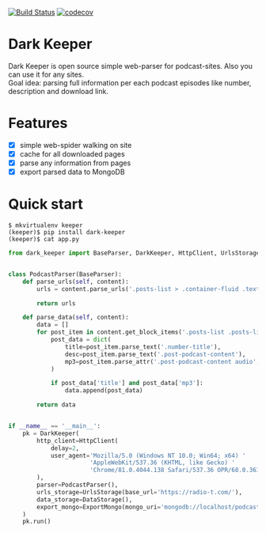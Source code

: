 [![Build Status](https://travis-ci.org/itcrab/dark-keeper.svg?branch=master)](https://travis-ci.org/itcrab/dark-keeper)
[![codecov](https://codecov.io/gh/itcrab/dark-keeper/branch/master/graph/badge.svg)](https://codecov.io/gh/itcrab/dark-keeper)

# Dark Keeper
Dark Keeper is open source simple web-parser for podcast-sites. Also you can use it for any sites.<br />
Goal idea: parsing full information per each podcast episodes like number, description and download link.

# Features
- [x] simple web-spider walking on site
- [x] cache for all downloaded pages
- [x] parse any information from pages
- [x] export parsed data to MongoDB

# Quick start
`$ mkvirtualenv keeper`<br />
`(keeper)$ pip install dark-keeper`<br />
`(keeper)$ cat app.py`
```Python
from dark_keeper import BaseParser, DarkKeeper, HttpClient, UrlsStorage, DataStorage, ExportMongo


class PodcastParser(BaseParser):
    def parse_urls(self, content):
        urls = content.parse_urls('.posts-list > .container-fluid .text-left a')

        return urls

    def parse_data(self, content):
        data = []
        for post_item in content.get_block_items('.posts-list .posts-list-item'):
            post_data = dict(
                title=post_item.parse_text('.number-title'),
                desc=post_item.parse_text('.post-podcast-content'),
                mp3=post_item.parse_attr('.post-podcast-content audio', 'src'),
            )

            if post_data['title'] and post_data['mp3']:
                data.append(post_data)

        return data


if __name__ == '__main__':
    pk = DarkKeeper(
        http_client=HttpClient(
            delay=2,
            user_agent='Mozilla/5.0 (Windows NT 10.0; Win64; x64) '
                       'AppleWebKit/537.36 (KHTML, like Gecko) '
                       'Chrome/81.0.4044.138 Safari/537.36 OPR/68.0.3618.125',
        ),
        parser=PodcastParser(),
        urls_storage=UrlsStorage(base_url='https://radio-t.com/'),
        data_storage=DataStorage(),
        export_mongo=ExportMongo(mongo_uri='mongodb://localhost/podcasts.radio-t.com'),
    )
    pk.run()
```
